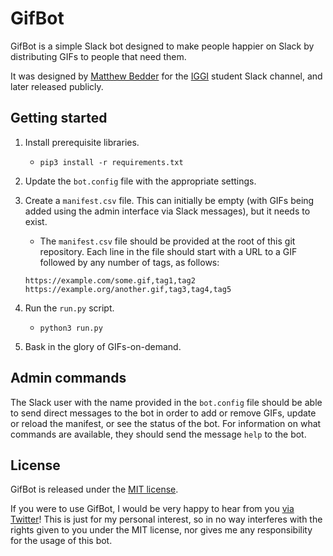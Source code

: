 # GifBot

GifBot is a simple Slack bot designed to make people happier on Slack by distributing GIFs to people that need them.

It was designed by [Matthew Bedder](https://twitter.com/bedder) for the [IGGI](http://iggi.org.uk) student Slack channel, and later released publicly.  

## Getting started

1) Install prerequisite libraries.
    * `pip3 install -r requirements.txt`
    
2) Update the `bot.config` file with the appropriate settings.

3) Create a `manifest.csv` file. This can initially be empty (with GIFs being added using the admin interface via Slack messages), but it needs to exist.

    * The `manifest.csv` file should be provided at the root of this git repository. Each line in the file should start with a URL to a GIF followed by any number of tags, as follows: 
    ```
    https://example.com/some.gif,tag1,tag2
    https://example.org/another.gif,tag3,tag4,tag5
    ```
    
4) Run the `run.py` script.
    * `python3 run.py`

5) Bask in the glory of GIFs-on-demand.

## Admin commands

The Slack user with the name provided in the `bot.config` file should be able to send direct messages to the bot in order to add or remove GIFs, update or reload the manifest, or see the status of the bot. For information on what commands are available, they should send the message `help` to the bot.

## License

GifBot is released under the [MIT license](https://tldrlegal.com/license/mit-license).

If you were to use GifBot, I would be very happy to hear from you [via Twitter](https://twitter.com/bedder)! This is just for my personal interest, so in no way interferes with the rights given to you under the MIT license, nor gives me any responsibility for the usage of this bot.

